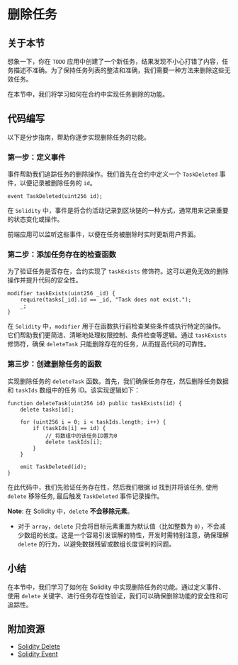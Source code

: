# 删除任务

## 关于本节

想象一下，你在 `TODO` 应用中创建了一个新任务，结果发现不小心打错了内容，任务描述不准确。为了保持任务列表的整洁和准确，我们需要一种方法来删除这些无效任务。

在本节中，我们将学习如何在合约中实现任务删除的功能。

## 代码编写

以下是分步指南，帮助你逐步实现删除任务的功能。

### 第一步：定义事件

事件帮助我们追踪任务的删除操作。我们首先在合约中定义一个 `TaskDeleted` 事件，以便记录被删除任务的 `id`。

```solidity
event TaskDeleted(uint256 id);
```

在 `Solidity` 中，事件是将合约活动记录到区块链的一种方式，通常用来记录重要的状态变化或操作。

前端应用可以监听这些事件，以便在任务被删除时实时更新用户界面。

### 第二步：添加任务存在的检查函数

为了验证任务是否存在，合约实现了 `taskExists` 修饰符。这可以避免无效的删除操作并提升代码的安全性。

```solidity
modifier taskExists(uint256 _id) {
    require(tasks[_id].id == _id, "Task does not exist.");
    _;
}
```

在 `Solidity` 中，`modifier` 用于在函数执行前检查某些条件或执行特定的操作。它们帮助我们更简洁、清晰地处理权限控制、条件检查等逻辑。通过 `taskExists` 修饰符，确保 `deleteTask` 只能删除存在的任务，从而提高代码的可靠性。

### 第三步：创建删除任务的函数

实现删除任务的 `deleteTask` 函数。首先，我们确保任务存在，然后删除任务数据和 `taskIds` 数组中的任务 ID。该实现逻辑如下：

```solidity
function deleteTask(uint256 id) public taskExists(id) {
    delete tasks[id];

    for (uint256 i = 0; i < taskIds.length; i++) {
        if (taskIds[i] == id) {
            // 将数组中的该任务ID置为0
            delete taskIds[i];
        }
    }

    emit TaskDeleted(id);
}
```

在此代码中，我们先验证任务存在性，然后我们根据 id 找到并将该任务, 使用 `delete` 移除任务, 最后触发 `TaskDeleted` 事件记录操作。

**Note**: 在 Solidity 中，`delete` **不会移除元素**。

- 对于 `array`，`delete` 只会将目标元素重置为默认值（比如整数为 `0`），不会减少数组的长度。这是一个容易引发误解的特性，开发时需特别注意，确保理解 `delete` 的行为，以避免数据残留或数组长度误判的问题。

## 小结

在本节中，我们学习了如何在 Solidity 中实现删除任务的功能。通过定义事件、使用 `delete` 关键字、进行任务存在性验证，我们可以确保删除功能的安全性和可追踪性。

## 附加资源

- [Solidity Delete](https://docs.soliditylang.org/en/v0.8.17/types.html?highlight=delete#delete)
- [Solidity Event](https://docs.soliditylang.org/en/v0.8.17/structure-of-a-contract.html?highlight=event#structure-events)
